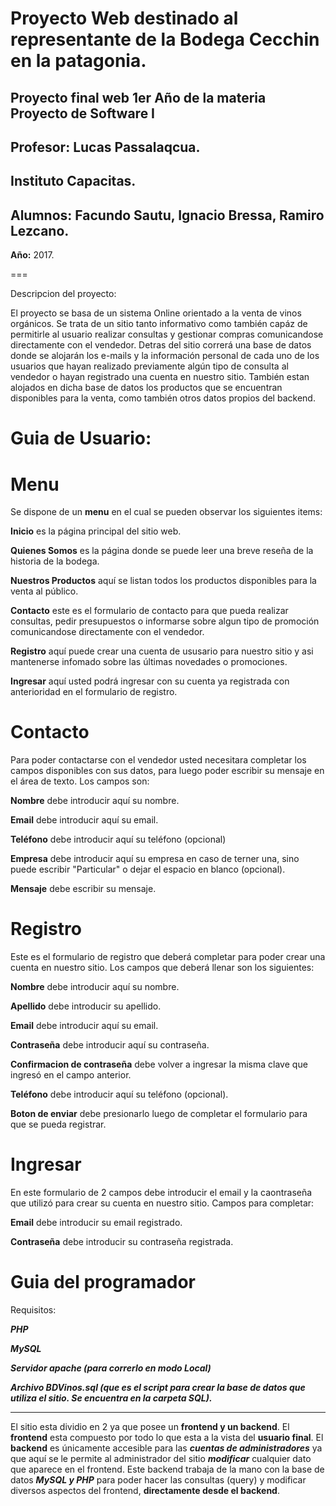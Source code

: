 Proyecto Web destinado al representante de la Bodega Cecchin en la patagonia.
=====
**Proyecto final web 1er Año de la materia Proyecto de Software I**
-
**Profesor:** Lucas Passalaqcua.
-
**Instituto Capacitas.**
-
**Alumnos:** Facundo Sautu, Ignacio Bressa, Ramiro Lezcano.
-
**Año:** 2017.

===

Descripcion del proyecto:

El proyecto se basa de un sistema Online orientado a la venta de vinos orgánicos.
Se trata de un sitio tanto informativo como también capáz de permitirle al usuario
realizar consultas y gestionar compras comunicandose directamente con el vendedor.
Detras del sitio correrá una base de datos donde se alojarán los e-mails y la 
información personal de cada uno de los usuarios que hayan realizado previamente 
algún tipo de consulta al vendedor o hayan registrado una cuenta en nuestro sitio. 
También estan alojados en dicha base de datos los productos que se encuentran disponibles
para la venta, como también otros datos propios del backend.
 

Guia de Usuario:
===
Menu
===

Se dispone de un **menu** en el cual se pueden observar los siguientes items:

**Inicio** es la página principal del sitio web.

**Quienes Somos** es la página donde se puede leer una breve reseña de la historia de la bodega.

**Nuestros Productos** aquí se listan todos los productos disponibles para la venta al público.

**Contacto** este es el formulario de contacto para que pueda realizar consultas, pedir 
presupuestos o informarse sobre algun tipo de promoción comunicandose directamente con el vendedor.

**Registro** aquí puede crear una cuenta de ususario para nuestro sitio y asi mantenerse infomado sobre
las últimas novedades o promociones.

**Ingresar** aquí usted podrá ingresar con su cuenta ya registrada con anterioridad en el formulario de
registro.


Contacto
===

Para poder contactarse con el vendedor usted necesitara completar los campos disponibles con sus datos, 
para luego poder escribir su mensaje en el área de texto.
Los campos son:

**Nombre** debe introducir aquí su nombre.

**Email** debe introducir aquí su email.

**Teléfono** debe introducir aquí su teléfono (opcional)

**Empresa** debe introducir aquí su empresa en caso de terner una, sino puede escribir "Particular" o dejar
el espacio en blanco (opcional).

**Mensaje** debe escribir su mensaje.


Registro
===

Este es el formulario de registro que deberá completar para poder crear una cuenta en nuestro sitio.
Los campos que deberá llenar son los siguientes:

**Nombre** debe introducir aquí su nombre.

**Apellido** debe introducir su apellido.

**Email** debe introducir aquí su email.

**Contraseña** debe introducir aquí su contraseña.

**Confirmacion de contraseña** debe volver a ingresar la misma clave que ingresó en el campo anterior.

**Teléfono** debe introducir aquí su teléfono (opcional).

**Boton de enviar** debe presionarlo luego de completar el formulario para que se pueda registrar.


Ingresar
===

En este formulario de 2 campos debe introducir el email y la caontraseña que utilizó para crear su cuenta
en nuestro sitio.
Campos para completar:

**Email** debe introducir su email registrado.

**Contraseña** debe introducir su contraseña registrada.
 
 Guia del programador
 ===
 
 Requisitos:
 
 ***PHP*** 
 
 ***MySQL***
 
 ***Servidor apache (para correrlo en modo Local)*** 
 
 ***Archivo BDVinos.sql (que es el script para crear la 
 base de datos que utiliza el sitio. Se encuentra en la carpeta SQL).***
 
 ---
 
 El sitio esta dividio en 2 ya que posee un **frontend y un backend**. 
 El **frontend** esta compuesto por todo lo que esta a la vista del **usuario final**.
 El **backend** es únicamente accesible para las ***cuentas de administradores*** ya que aquí se le permite al administrador
 del sitio ***modificar*** cualquier dato que aparece en el frontend. 
 Este backend trabaja de la mano con la base de datos ***MySQL y PHP*** para poder hacer las consultas (query) y modificar 
 diversos aspectos del frontend, **directamente desde el backend**.
